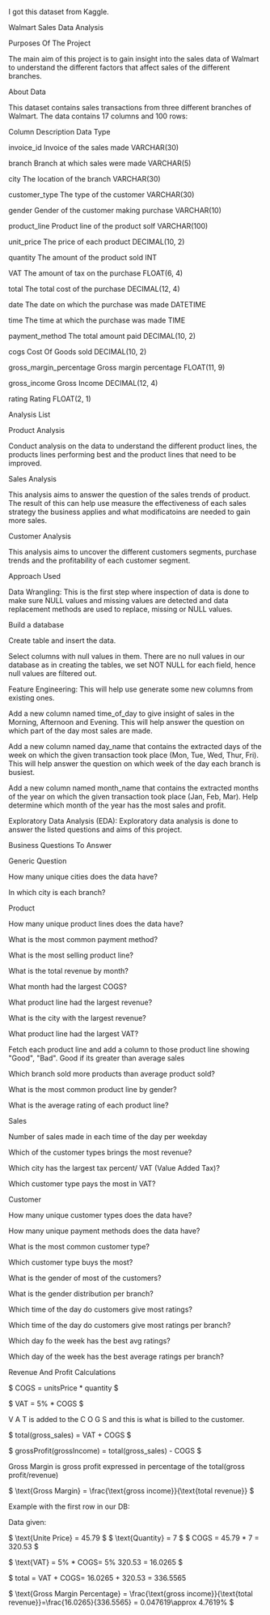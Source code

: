 I got this dataset from Kaggle.

Walmart Sales Data Analysis


Purposes Of The Project

The main aim of this project is to gain insight into the sales data of Walmart to understand the different factors that affect sales of the different branches.

About Data

This dataset contains sales transactions from three different branches of Walmart. The data contains 17 columns and 100 rows:

Column	 Description	 Data Type

invoice_id	Invoice of the sales made	VARCHAR(30)

branch	Branch at which sales were made	VARCHAR(5)

city	The location of the branch	VARCHAR(30)

customer_type	The type of the customer	VARCHAR(30)

gender	Gender of the customer making purchase	VARCHAR(10)

product_line	Product line of the product solf	VARCHAR(100)

unit_price	The price of each product	DECIMAL(10, 2)

quantity	The amount of the product sold	INT

VAT	The amount of tax on the purchase	FLOAT(6, 4)

total	The total cost of the purchase	DECIMAL(12, 4)

date	The date on which the purchase was made	DATETIME

time	The time at which the purchase was made	TIME

payment_method	The total amount paid	DECIMAL(10, 2)

cogs	Cost Of Goods sold	DECIMAL(10, 2)

gross_margin_percentage	Gross margin percentage	FLOAT(11, 9)

gross_income	Gross Income	DECIMAL(12, 4)

rating	Rating	FLOAT(2, 1)

Analysis List

Product Analysis

Conduct analysis on the data to understand the different product lines, the products lines performing best and the product lines that need to be improved.

Sales Analysis

This analysis aims to answer the question of the sales trends of product. The result of this can help use measure the effectiveness of each sales strategy the business applies and what modificatoins are needed to gain more sales.

Customer Analysis

This analysis aims to uncover the different customers segments, purchase trends and the profitability of each customer segment.

Approach Used

Data Wrangling: This is the first step where inspection of data is done to make sure NULL values and missing values are detected and data replacement methods are used to replace, missing or NULL values.

Build a database

Create table and insert the data.

Select columns with null values in them. There are no null values in our database as in creating the tables, we set NOT NULL for each field, hence null values are filtered out.

Feature Engineering: This will help use generate some new columns from existing ones.

Add a new column named time_of_day to give insight of sales in the Morning, Afternoon and Evening. This will help answer the question on which part of the day most sales are made.

Add a new column named day_name that contains the extracted days of the week on which the given transaction took place (Mon, Tue, Wed, Thur, Fri). This will help answer the question on which week of the day each branch is busiest.

Add a new column named month_name that contains the extracted months of the year on which the given transaction took place (Jan, Feb, Mar). Help determine which month of the year has the most sales and profit.

Exploratory Data Analysis (EDA): Exploratory data analysis is done to answer the listed questions and aims of this project.

Business Questions To Answer

Generic Question

How many unique cities does the data have?

In which city is each branch?

Product

How many unique product lines does the data have?

What is the most common payment method?

What is the most selling product line?

What is the total revenue by month?

What month had the largest COGS?

What product line had the largest revenue?

What is the city with the largest revenue?

What product line had the largest VAT?

Fetch each product line and add a column to those product line showing "Good", "Bad". Good if its greater than average sales

Which branch sold more products than average product sold?

What is the most common product line by gender?

What is the average rating of each product line?

Sales

Number of sales made in each time of the day per weekday

Which of the customer types brings the most revenue?

Which city has the largest tax percent/ VAT (Value Added Tax)?

Which customer type pays the most in VAT?

Customer

How many unique customer types does the data have?

How many unique payment methods does the data have?

What is the most common customer type?

Which customer type buys the most?

What is the gender of most of the customers?

What is the gender distribution per branch?

Which time of the day do customers give most ratings?

Which time of the day do customers give most ratings per branch?

Which day fo the week has the best avg ratings?

Which day of the week has the best average ratings per branch?

Revenue And Profit Calculations

$ COGS = unitsPrice * quantity $

$ VAT = 5% * COGS $

V
A
T
 is added to the 
C
O
G
S
 and this is what is billed to the customer.

$ total(gross_sales) = VAT + COGS $

$ grossProfit(grossIncome) = total(gross_sales) - COGS $

Gross Margin is gross profit expressed in percentage of the total(gross profit/revenue)

$ \text{Gross Margin} = \frac{\text{gross income}}{\text{total revenue}} $

Example with the first row in our DB:

Data given:

$ \text{Unite Price} = 45.79 $
$ \text{Quantity} = 7 $
$ COGS = 45.79 * 7 = 320.53 $

$ \text{VAT} = 5% * COGS\= 5% 320.53 = 16.0265 $

$ total = VAT + COGS\= 16.0265 + 320.53 = 
336.5565

$ \text{Gross Margin Percentage} = \frac{\text{gross income}}{\text{total revenue}}\=\frac{16.0265}{336.5565} = 0.047619\\approx 4.7619% $
